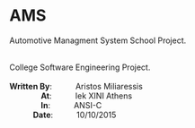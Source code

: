 # AMS

<p>Automotive Managment System School Project.</p>
<br/>
College Software Engineering Project.<br/>
<br/>
<b>Written By</b>:&emsp;&emsp;&emsp;Aristos Miliaressis<br/>
&emsp;&emsp;&emsp;&emsp;<b>At</b>:&emsp;&emsp;&emsp;Iek XINI Athens<br/>
&emsp;&emsp;&emsp;&emsp;<b>In</b>:&emsp;&emsp;&emsp;ANSI-C<br/>
&emsp;&emsp;&emsp;<b>Date</b>:&emsp;&emsp;&emsp;10/10/2015<br/>
